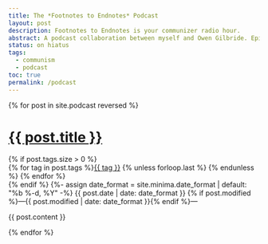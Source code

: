 ```yaml
---
title: The *Footnotes to Endnotes* Podcast
layout: post
description: Footnotes to Endnotes is your communizer radio hour.
abstract: A podcast collaboration between myself and Owen Gilbride. Episodes are currently offline, but I'm working on getting things back. Someday I hope to return as an irregular interview show.
status: on hiatus
tags:
  - communism
  - podcast
toc: true
permalink: /podcast
---
```


{% for post in site.podcast reversed %}
<h1 id="{{ post.title | slugify }}"><a href="{{ post.url }}" title="{{ post.title }}, posted on {{ post.date | date: "%b %-d, %Y" }}">{{ post.title }}</a></h1>
{% if post.tags.size > 0 %}
<div class="link-tags">{% for tag in post.tags %}<a href="/tags#{{ tag | slugify }}">{{ tag }}</a>
{% unless forloop.last %}&nbsp;{% endunless %}
{% endfor %}
</div>
{% endif %}
<time itemprop="datePublished">
{%- assign date_format = site.minima.date_format | default: "%b %-d, %Y" -%}
{{ post.date | date: date_format }} {% if post.modified %}&mdash;{{ post.modified | date: date_format }}{% endif %}</time>&mdash;

{{ post.content }}

{% endfor %}

